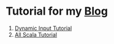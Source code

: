 # Tutorial for my [Blog](https://www.edward-huang.com)

1. [Dynamic Input Tutorial](dynamic-input-tutorial/README.md)
2. [All Scala Tutorial](ScalaTutorial/README.md)

